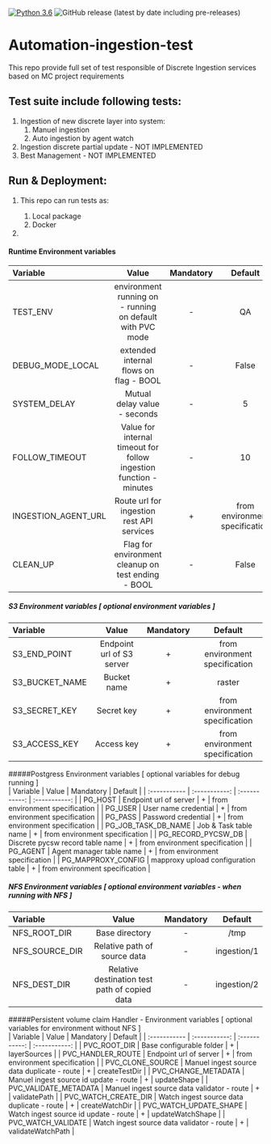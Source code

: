 [![Python 3.6](https://img.shields.io/badge/python-3.6-green.svg)](https://www.python.org/downloads/release/python-360/)
<img alt="GitHub release (latest by date including pre-releases)" src="https://img.shields.io/github/v/release/MapColonies/automation-ingestion-test">

# Automation-ingestion-test
This repo provide full set of test responsible of Discrete Ingestion services based on MC project requirements

## Test suite include following tests:
1. Ingestion of new discrete layer into system:
    1. Manuel ingestion
    2. Auto ingestion by agent watch
2. Ingestion discrete partial update - NOT IMPLEMENTED
3. Best Management - NOT IMPLEMENTED


## Run & Deployment:
1. This repo can run tests as:
    1. Local package
    2. Docker
    
2. 


#### Runtime Environment variables        
|  Variable   | Value       | Mandatory   |   Default   |
| :----------- | :-----------: | :-----------: | :-----------: |
| TEST_ENV | environment running on - running on default with PVC mode| - | QA | 
| DEBUG_MODE_LOCAL | extended internal flows on flag - BOOL| - | False | 
| SYSTEM_DELAY   | Mutual delay value - seconds | - | 5 | 
| FOLLOW_TIMEOUT   | Value for internal timeout for follow ingestion function - minutes | - | 10 | 
| INGESTION_AGENT_URL | Route url for ingestion rest API services | + | from environment specification | 
| CLEAN_UP | Flag for environment cleanup on test ending - BOOL | - | False | 


##### S3 Environment variables [ optional environment variables ]        
|  Variable   | Value       | Mandatory   |   Default   |
| :----------- | :-----------: | :-----------: | :-----------: |
| S3_END_POINT | Endpoint url of S3 server | + | from environment specification | 
| S3_BUCKET_NAME | Bucket name | + | raster | 
| S3_SECRET_KEY | Secret key | + | from environment specification |
| S3_ACCESS_KEY | Access key | + | from environment specification |


#####Postgress Environment variables [ optional variables for debug running ]        
|  Variable   | Value       | Mandatory   |   Default   |
| :----------- | :-----------: | :-----------: | :-----------: |
| PG_HOST | Endpoint url of server | + | from environment specification | 
| PG_USER | User name credential | + | from environment specification | 
| PG_PASS | Password credential | + | from environment specification |
| PG_JOB_TASK_DB_NAME | Job & Task table name | + | from environment specification |
| PG_RECORD_PYCSW_DB | Discrete pycsw record table name | + | from environment specification |
| PG_AGENT | Agent manager table name | + | from environment specification |
| PG_MAPPROXY_CONFIG   | mapproxy upload configuration table | + | from environment specification |


##### NFS Environment variables [ optional environment variables - when running with NFS ]        
|  Variable   | Value       | Mandatory   |   Default   |
| :----------- | :-----------: | :-----------: | :-----------: |
| NFS_ROOT_DIR | Base directory | - | /tmp | 
| NFS_SOURCE_DIR | Relative path of source data | - | ingestion/1 | 
| NFS_DEST_DIR | Relative destination test path of copied data | - | ingestion/2 |


#####Persistent volume claim Handler - Environment variables [ optional variables for environment without NFS ]        
|  Variable   | Value       | Mandatory   |   Default   |
| :----------- | :-----------: | :-----------: | :-----------: |
| PVC_ROOT_DIR | Base configurable folder | + | layerSources |
| PVC_HANDLER_ROUTE | Endpoint url of server | + | from environment specification | 
| PVC_CLONE_SOURCE | Manuel ingest source data duplicate - route | + | createTestDir | 
| PVC_CHANGE_METADATA | Manuel ingest source id update - route | + | updateShape | 
| PVC_VALIDATE_METADATA | Manuel ingest source data validator - route | + | validatePath |
| PVC_WATCH_CREATE_DIR | Watch ingest source data duplicate - route | + | createWatchDir |
| PVC_WATCH_UPDATE_SHAPE | Watch ingest source id update - route | + | updateWatchShape |
| PVC_WATCH_VALIDATE   | Watch ingest source data validator - route | + | validateWatchPath |